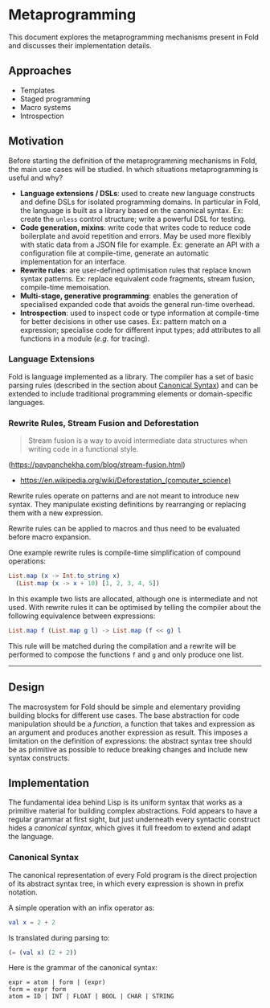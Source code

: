 # Metaprogramming

This document explores the metaprogramming mechanisms present in Fold and discusses their implementation details.

## Approaches

- Templates
- Staged programming
- Macro systems
- Introspection


## Motivation

Before starting the definition of the metaprogramming mechanisms in Fold, the
main use cases will be studied. In which situations metaprogramming is useful
and why?

- **Language extensions / DSLs**: used to create new language constructs and
  define DSLs for isolated programming domains. In particular in Fold, the
  language is built as a library based on the canonical syntax. Ex: create the
  `unless` control structure; write a powerful DSL for testing.
- **Code generation, mixins**: write code that writes code to reduce code
  boilerplate and avoid repetition and errors. May be used more flexibly with
  static data from a JSON file for example. Ex: generate an API with a
  configuration file at compile-time, generate an automatic implementation for
  an interface.
- **Rewrite rules**: are user-defined optimisation rules that replace known
  syntax patterns. Ex: replace equivalent code fragments, stream fusion,
  compile-time memoisation.
- **Multi-stage, generative programming**: enables the generation of
  specialised expanded code that avoids the general run-time overhead.
- **Introspection**: used to inspect code or type information at compile-time
  for better decisions in other use cases. Ex: pattern match on a expression;
  specialise code for different input types; add attributes to all functions in
  a module (_e.g._ for tracing).


### Language Extensions

Fold is language implemented as a library. The compiler has a set of basic
parsing rules (described in the section about [Canonical
Syntax](#canonical-syntax)) and can be extended to include traditional
programming elements or domain-specific languages.


### Rewrite Rules, Stream Fusion and Deforestation

> Stream fusion is a way to avoid intermediate data structures when writing
> code in a functional style.

(<https://pavpanchekha.com/blog/stream-fusion.html>)

- <https://en.wikipedia.org/wiki/Deforestation_(computer_science)>

Rewrite rules operate on patterns and are not meant to introduce new syntax.
They manipulate existing definitions by rearranging or replacing them with a
new expression.

Rewrite rules can be applied to macros and thus need to be evaluated before
macro expansion.

One example rewrite rules is compile-time simplification of compound
operations:

```elm
List.map (x -> Int.to_string x)
  (List.map (x -> x + 10) [1, 2, 3, 4, 5])
```

In this example two lists are allocated, although one is intermediate and not
used. With rewrite rules it can be optimised by telling the compiler about the
following equivalence between expressions:

```elm
List.map f (List.map g l) -> List.map (f << g) l
```

This rule will be matched during the compilation and a rewrite will be
performed to compose the functions `f` and `g` and only produce one list.

***

## Design

The macrosystem for Fold should be simple and elementary providing building
blocks for different use cases. The base abstraction for code manipulation
should be a _function_, a function that takes and expression as an argument and
produces another expression as result. This imposes a limitation on the
definition of expressions: the abstract syntax tree should be as primitive as
possible to reduce breaking changes and include new syntax constructs.


## Implementation

The fundamental idea behind Lisp is its uniform syntax that works as a
primitive material for building complex abstractions. Fold appears to have a
regular grammar at first sight, but just underneath every syntactic construct
hides a _canonical syntax_, which gives it full freedom to extend and adapt the
language.


### Canonical Syntax

The canonical representation of every Fold program is the direct projection of
its abstract syntax tree, in which every expression is shown in prefix
notation.

A simple operation with an infix operator as:

```elm
val x = 2 + 2
```

Is translated during parsing to:

```elm
(= (val x) (2 + 2))
```

Here is the grammar of the canonical syntax:

```
expr = atom | form | (expr)
form = expr form
atom = ID | INT | FLOAT | BOOL | CHAR | STRING
```

